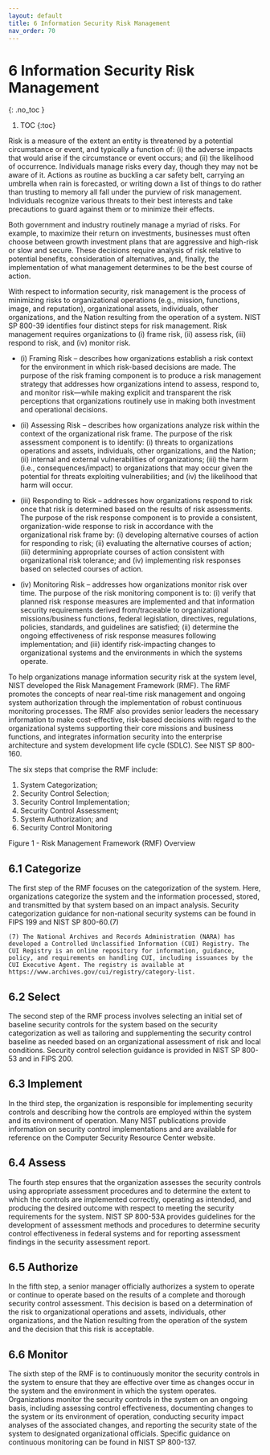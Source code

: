 ```yaml
---
layout: default
title: 6 Information Security Risk Management  
nav_order: 70 
---
```


# 6 Information Security Risk Management
{: .no_toc }

1. TOC
{:toc}

Risk is a measure of the extent an entity is threatened by a potential circumstance or event, and typically a function of: (i) the adverse impacts that would arise if the circumstance or event occurs; and (ii) the likelihood of occurrence. Individuals manage risks every day, though they may not be aware of it. Actions as routine as buckling a car safety belt, carrying an umbrella when rain is forecasted, or writing down a list of things to do rather than trusting to memory all fall under the purview of risk management. Individuals recognize various threats to their best interests and take precautions to guard against them or to minimize their effects.

Both government and industry routinely manage a myriad of risks. For example, to maximize their return on investments, businesses must often choose between growth investment plans that are aggressive and high-risk or slow and secure. These decisions require analysis of risk relative to potential benefits, consideration of alternatives, and, finally, the implementation of what management determines to be the best course of action.

With respect to information security, risk management is the process of minimizing risks to organizational operations (e.g., mission, functions, image, and reputation), organizational assets, individuals, other organizations, and the Nation resulting from the operation of a system. NIST SP 800-39 identifies four distinct steps for risk management. Risk management requires organizations to (i) frame risk, (ii) assess risk, (iii) respond to risk, and (iv) monitor risk.

* (i) Framing Risk – describes how organizations establish a risk context for the environment in which risk-based decisions are made. The purpose of the risk framing component is to produce a risk management strategy that addresses how organizations intend to assess, respond to, and monitor risk—while making explicit and transparent the risk perceptions that organizations routinely use in making both investment and operational decisions.

* (ii) Assessing Risk – describes how organizations analyze risk within the context of the organizational risk frame. The purpose of the risk assessment component is to identify: (i) threats to organizations operations and assets, individuals, other organizations, and the Nation; (ii) internal and external vulnerabilities of organizations; (iii) the harm (i.e., consequences/impact) to organizations that may occur given the potential for threats exploiting vulnerabilities; and (iv) the likelihood that harm will occur.

* (iii) Responding to Risk – addresses how organizations respond to risk once that risk is determined based on the results of risk assessments. The purpose of the risk response component is to provide a consistent, organization-wide response to risk in accordance with the organizational risk frame by: (i) developing alternative courses of action for responding to risk; (ii) evaluating the alternative courses of action; (iii) determining appropriate courses of action consistent with organizational risk tolerance; and (iv) implementing risk responses based on selected courses of action.

* (iv) Monitoring Risk – addresses how organizations monitor risk over time. The purpose of the risk monitoring component is to: (i) verify that planned risk response measures are implemented and that information security requirements derived from/traceable to organizational missions/business functions, federal legislation, directives, regulations, policies, standards, and guidelines are satisfied; (ii) determine the ongoing effectiveness of risk response measures
following implementation; and (iii) identify risk-impacting changes to organizational systems and the environments in which the systems operate.

To help organizations manage information security risk at the system level, NIST developed the Risk Management Framework (RMF). The RMF promotes the concepts of near real-time risk management and ongoing system authorization through the implementation of robust continuous monitoring processes. The RMF also provides senior leaders the necessary information to make cost-effective, risk-based decisions with regard to the organizational systems supporting their core missions and business functions, and integrates information security into the enterprise architecture and system development life cycle (SDLC). See NIST SP 800-160.

The six steps that comprise the RMF include:

1. System Categorization;
2. Security Control Selection;
3. Security Control Implementation;
4. Security Control Assessment;
5. System Authorization; and
6. Security Control Monitoring


Figure 1 - Risk Management Framework (RMF) Overview

## 6.1 Categorize

The first step of the RMF focuses on the categorization of the system. Here, organizations categorize the system and the information processed, stored, and transmitted by that system based on an impact analysis. Security categorization guidance for non-national security systems can be found in FIPS 199 and NIST SP 800-60.(7)

`(7) The National Archives and Records Administration (NARA) has developed a Controlled Unclassified Information (CUI) Registry. The CUI Registry is an online repository for information, guidance, policy, and requirements on handling CUI, including issuances by the CUI Executive Agent. The registry is available at https://www.archives.gov/cui/registry/category-list.`

## 6.2 Select

The second step of the RMF process involves selecting an initial set of baseline security controls for the system based on the security categorization as well as tailoring and supplementing the security control baseline as needed based on an organizational assessment of risk and local conditions. Security control selection guidance is provided in NIST SP 800-53 and in FIPS 200.

## 6.3 Implement

In the third step, the organization is responsible for implementing security controls and describing how the controls are employed within the system and its environment of operation. Many NIST publications provide information on security control implementations and are available for reference on the Computer Security Resource Center website.

## 6.4 Assess

The fourth step ensures that the organization assesses the security controls using appropriate assessment procedures and to determine the extent to which the controls are implemented correctly, operating as intended, and producing the desired outcome with respect to meeting the security requirements for the system. NIST SP 800-53A provides guidelines for the development of assessment methods and procedures to determine security control effectiveness in federal systems and for reporting assessment findings in the security assessment report.

## 6.5 Authorize

In the fifth step, a senior manager officially authorizes a system to operate or continue to operate based on the results of a complete and thorough security control assessment. This decision is based on a determination of the risk to organizational operations and assets, individuals, other organizations, and the Nation resulting from the operation of the system and the decision that this risk is acceptable.

## 6.6 Monitor

The sixth step of the RMF is to continuously monitor the security controls in the system to ensure that they are effective over time as changes occur in the system and the environment in which the system operates. Organizations monitor the security controls in the system on an ongoing basis, including assessing control effectiveness, documenting changes to the system or its environment of operation, conducting security impact analyses of the associated changes, and reporting the security state of the system to designated organizational officials. Specific guidance on continuous monitoring can be found in NIST SP 800-137.

